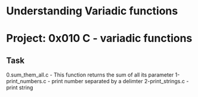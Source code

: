 # Understanding Variadic functions

# Project: 0x010 C - variadic functions

## Task
0.sum_them_all.c - This function returns the sum of all its parameter
1-print_numbers.c  - print number separated by a delimter
2-print_strings.c - print string
